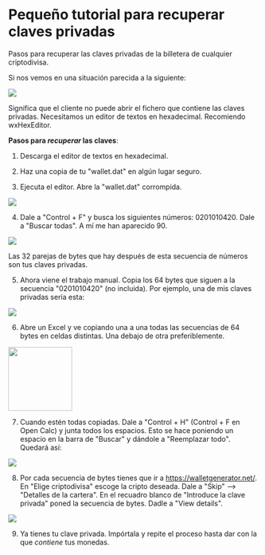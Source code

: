 # Pequeño tutorial para recuperar claves privadas

Pasos para recuperar las claves privadas de la billetera de cualquier criptodivisa.

Si nos vemos en una situación parecida a la siguiente:

<img src="https://i.ibb.co/TPYrKgK/corrupt-wallet.png">

Significa que el cliente no puede abrir el fichero que contiene las claves privadas. Necesitamos un editor de textos en hexadecimal. Recomiendo wxHexEditor.

**Pasos para _recuperar_ las claves**:

1. Descarga el editor de textos en hexadecimal.

2. Haz una copia de tu "wallet.dat" en algún lugar seguro.

3. Ejecuta el editor. Abre la "wallet.dat" corrompida.

<img src="https://i.ibb.co/2v0Rm0z/1.png">

4. Dale a "Control + F" y busca los siguientes números: 0201010420. Dale a "Buscar todas". A mí me han aparecido 90.

<img src="https://i.ibb.co/RPzqNSC/2.png">

Las 32 parejas de bytes que hay después de esta secuencia de números son tus claves privadas.

5. Ahora viene el trabajo manual. Copia los 64 bytes que siguen a la secuencia "0201010420" (no incluida). Por ejemplo, una de mis claves privadas sería esta:

<img src="https://i.ibb.co/MR2TDZp/3.png">

6. Abre un Excel y ve copiando una a una todas las secuencias de 64 bytes en celdas distintas. Una debajo de otra preferiblemente.

<img src="https://i.ibb.co/SXcD8rg/4.png" height="128" width="128">

7. Cuando estén todas copiadas. Dale a "Control + H" (Control + F en Open Calc) y junta todos los espacios. Esto se hace poniendo un espacio en la barra de "Buscar" y dándole a "Reemplazar todo". Quedará así:

<img src="https://i.ibb.co/sgyJpmh/5.png">

8. Por cada secuencia de bytes tienes que ir a https://walletgenerator.net/. En "Elige criptodivisa" escoge la cripto deseada. Dale a "Skip" --> "Detalles de la cartera". En el recuadro blanco de "Introduce la clave privada" poned la secuencia de bytes. Dadle a "View details".

<img src="https://i.ibb.co/gWXtJdg/6.png">

9. Ya tienes tu clave privada. Impórtala y repite el proceso hasta dar con la que *contiene* tus monedas.





